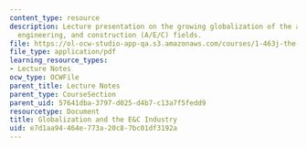 ```yaml
---
content_type: resource
description: Lecture presentation on the growing globalization of the architecture,
  engineering, and construction (A/E/C) fields.
file: https://ol-ocw-studio-app-qa.s3.amazonaws.com/courses/1-463j-the-impact-of-globalization-on-the-built-environment-fall-2009/e7d1aa94464e773a20c87bc01df3192a_MIT1_463JF09_lec02.pdf
file_type: application/pdf
learning_resource_types:
- Lecture Notes
ocw_type: OCWFile
parent_title: Lecture Notes
parent_type: CourseSection
parent_uid: 57641dba-3797-d025-d4b7-c13a7f5fedd9
resourcetype: Document
title: Globalization and the E&C Industry
uid: e7d1aa94-464e-773a-20c8-7bc01df3192a
---
```

